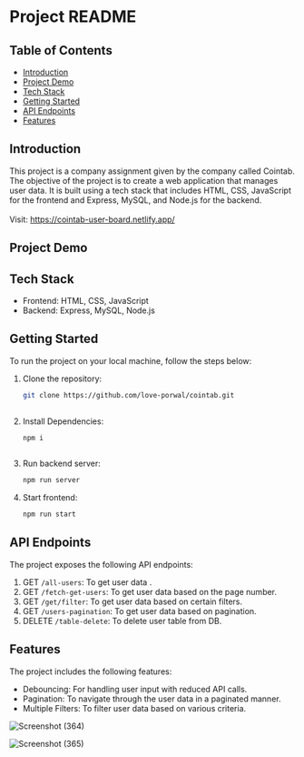 # Project README

## Table of Contents
- [Introduction](#introduction)
- [Project Demo](#project-demo)
- [Tech Stack](#tech-stack)
- [Getting Started](#getting-started)
- [API Endpoints](#api-endpoints)
- [Features](#Features)

## Introduction
This project is a company assignment given by the company called Cointab. The objective of the project is to create a web application that manages user data. 
It is built using a tech stack that includes HTML, CSS, JavaScript for the frontend and Express, MySQL, and Node.js for the backend.
<br><br> Visit: https://cointab-user-board.netlify.app/

## Project Demo

## Tech Stack
- Frontend: HTML, CSS, JavaScript
- Backend: Express, MySQL, Node.js

## Getting Started
To run the project on your local machine, follow the steps below:

1. Clone the repository:

   ```bash
   git clone https://github.com/love-porwal/cointab.git
  
2. Install Dependencies:

   ```bash
   npm i 
  
3. Run backend server:

   ```bash
   npm run server

4. Start frontend:

   ```bash
   npm run start

## API Endpoints
The project exposes the following API endpoints:

1. GET `/all-users`: To get user data .
2. GET `/fetch-get-users`:  To get user data based on the page number.
3. GET `/get/filter`: To get user data based on certain filters.
4. GET `/users-pagination`: To get user data based on pagination.
5. DELETE `/table-delete`: To delete user table from DB.

## Features
The project includes the following features:
- Debouncing: For handling user input with reduced API calls.
- Pagination: To navigate through the user data in a paginated manner.
- Multiple Filters: To filter user data based on various criteria.

![Screenshot (364)](https://github.com/love-porwal/cointab/assets/112820391/4a2a090a-5a2e-4878-b9e2-34835c341c2f)

![Screenshot (365)](https://github.com/love-porwal/cointab/assets/112820391/6847c103-5aa0-4a55-883a-b99610360172)
